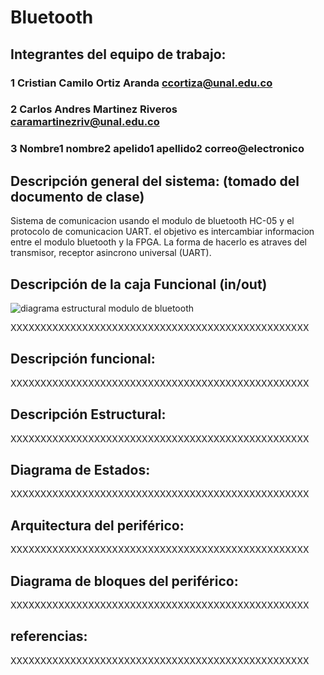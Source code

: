 # Bluetooth

## Integrantes del equipo de trabajo:

### 1 Cristian Camilo Ortiz Aranda ccortiza@unal.edu.co

### 2 Carlos Andres Martinez Riveros caramartinezriv@unal.edu.co

### 3 Nombre1 nombre2 apelido1 apellido2 correo@electronico


## Descripción general del sistema: (tomado del documento de clase)
 Sistema de comunicacion usando el modulo de bluetooth HC-05 y el protocolo de comunicacion UART. el objetivo es intercambiar informacion entre el modulo bluetooth y la FPGA. La forma de hacerlo es atraves del transmisor, receptor asincrono universal (UART).
 
## Descripción de la caja Funcional  (in/out)
![diagrama estructural modulo de bluetooth](https://user-images.githubusercontent.com/14295760/30006343-3aaafc10-90bc-11e7-9ef9-a25b44e576d2.png)

XXXXXXXXXXXXXXXXXXXXXXXXXXXXXXXXXXXXXXXXXXXXXXXXXX

## Descripción funcional:

XXXXXXXXXXXXXXXXXXXXXXXXXXXXXXXXXXXXXXXXXXXXXXXXXX

## Descripción Estructural:

XXXXXXXXXXXXXXXXXXXXXXXXXXXXXXXXXXXXXXXXXXXXXXXXXX

## Diagrama de Estados:

XXXXXXXXXXXXXXXXXXXXXXXXXXXXXXXXXXXXXXXXXXXXXXXXXX

## Arquitectura del periférico:

XXXXXXXXXXXXXXXXXXXXXXXXXXXXXXXXXXXXXXXXXXXXXXXXXX

## Diagrama de bloques del periférico:

XXXXXXXXXXXXXXXXXXXXXXXXXXXXXXXXXXXXXXXXXXXXXXXXXX

## referencias:

XXXXXXXXXXXXXXXXXXXXXXXXXXXXXXXXXXXXXXXXXXXXXXXXXX

